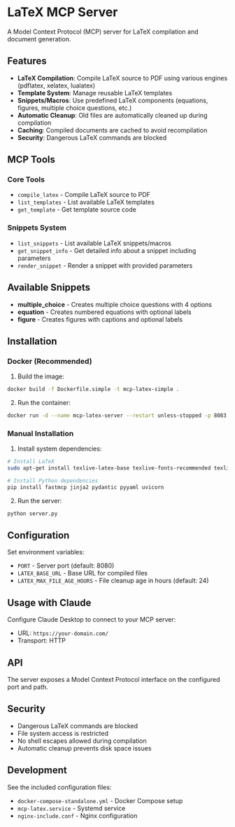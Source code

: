 # LaTeX MCP Server

A Model Context Protocol (MCP) server for LaTeX compilation and document generation.

## Features

- **LaTeX Compilation**: Compile LaTeX source to PDF using various engines (pdflatex, xelatex, lualatex)
- **Template System**: Manage reusable LaTeX templates
- **Snippets/Macros**: Use predefined LaTeX components (equations, figures, multiple choice questions, etc.)
- **Automatic Cleanup**: Old files are automatically cleaned up during compilation
- **Caching**: Compiled documents are cached to avoid recompilation
- **Security**: Dangerous LaTeX commands are blocked

## MCP Tools

### Core Tools
- `compile_latex` - Compile LaTeX source to PDF
- `list_templates` - List available LaTeX templates  
- `get_template` - Get template source code

### Snippets System
- `list_snippets` - List available LaTeX snippets/macros
- `get_snippet_info` - Get detailed info about a snippet including parameters
- `render_snippet` - Render a snippet with provided parameters

## Available Snippets

- **multiple_choice** - Creates multiple choice questions with 4 options
- **equation** - Creates numbered equations with optional labels
- **figure** - Creates figures with captions and optional labels

## Installation

### Docker (Recommended)

1. Build the image:
```bash
docker build -f Dockerfile.simple -t mcp-latex-simple .
```

2. Run the container:
```bash
docker run -d --name mcp-latex-server --restart unless-stopped -p 8083:8080 mcp-latex-simple
```

### Manual Installation

1. Install system dependencies:
```bash
# Install LaTeX
sudo apt-get install texlive-latex-base texlive-fonts-recommended texlive-latex-extra

# Install Python dependencies
pip install fastmcp jinja2 pydantic pyyaml uvicorn
```

2. Run the server:
```bash
python server.py
```

## Configuration

Set environment variables:
- `PORT` - Server port (default: 8080)
- `LATEX_BASE_URL` - Base URL for compiled files
- `LATEX_MAX_FILE_AGE_HOURS` - File cleanup age in hours (default: 24)

## Usage with Claude

Configure Claude Desktop to connect to your MCP server:
- URL: `https://your-domain.com/`
- Transport: HTTP

## API

The server exposes a Model Context Protocol interface on the configured port and path.

## Security

- Dangerous LaTeX commands are blocked
- File system access is restricted
- No shell escapes allowed during compilation
- Automatic cleanup prevents disk space issues

## Development

See the included configuration files:
- `docker-compose-standalone.yml` - Docker Compose setup
- `mcp-latex.service` - Systemd service
- `nginx-include.conf` - Nginx configuration